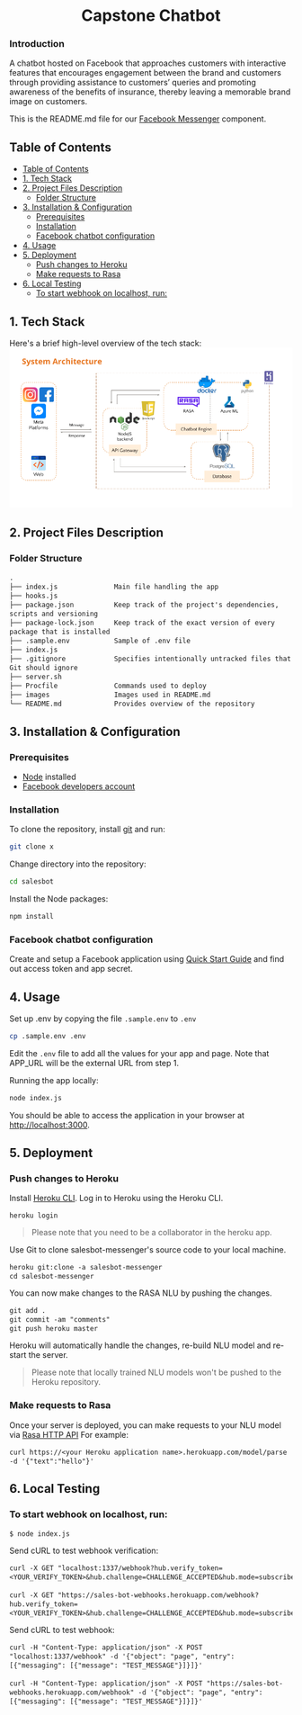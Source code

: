 <h1 align="center">Capstone Chatbot</h1>

### Introduction
A chatbot hosted on Facebook that approaches customers with interactive features that encourages engagement between the brand and customers through providing assistance to customers’ queries and promoting awareness of the benefits of insurance, thereby leaving a memorable brand image on customers.

This is the README.md file for our [Facebook Messenger](https://developers.facebook.com/docs/messenger-platform/) component.

## Table of Contents
- [Table of Contents](#table-of-contents)
- [1. Tech Stack](#1-tech-stack)
- [2. Project Files Description](#2-project-files-description)
  - [Folder Structure](#folder-structure)
- [3. Installation & Configuration](#3-installation--configuration)
  - [Prerequisites](#prerequisites)
  - [Installation](#installation)
  - [Facebook chatbot configuration](#facebook-chatbot-configuration)
- [4. Usage](#4-usage)
- [5. Deployment](#5-deployment)
  - [Push changes to Heroku](#push-changes-to-heroku)
  - [Make requests to Rasa](#make-requests-to-rasa)
- [6. Local Testing](#6-local-testing)
  - [To start webhook on localhost, run:](#to-start-webhook-on-localhost-run)

## 1. Tech Stack
Here's a brief high-level overview of the tech stack:
![System Architecture](images/system-architecture.png)


## 2. Project Files Description
### Folder Structure
    .
    ├── index.js              Main file handling the app
    ├── hooks.js              
    ├── package.json          Keep track of the project's dependencies, scripts and versioning
    ├── package-lock.json     Keep track of the exact version of every package that is installed
    ├── .sample.env           Sample of .env file
    ├── index.js
    ├── .gitignore            Specifies intentionally untracked files that Git should ignore
    ├── server.sh
    ├── Procfile              Commands used to deploy
    ├── images                Images used in README.md
    └── README.md             Provides overview of the repository

## 3. Installation & Configuration

### Prerequisites
- [Node](https://nodejs.org/en/) installed
- [Facebook developers account](https://developers.facebook.com/)

### Installation
To clone the repository, install [git](https://git-scm.com/downloads) and run:
```bash
git clone x
```
Change directory into the repository:
```bash
cd salesbot
```
Install the Node packages:
```bash
npm install
```

### Facebook chatbot configuration
Create and setup a Facebook application using [Quick Start Guide](https://developers.facebook.com/docs/messenger-platform/getting-started/quick-start) and find out access token and app secret.

## 4. Usage
Set up .env by copying the file `.sample.env` to `.env`

```bash
cp .sample.env .env
```

Edit the `.env` file to add all the values for your app and page. Note that APP_URL will be the external URL from step 1.

Running the app locally:
```bash
node index.js
```
You should be able to access the application in your browser at [http://localhost:3000](http://localhost:3000).

## 5. Deployment
### Push changes to Heroku
Install [Heroku CLI](https://devcenter.heroku.com/articles/heroku-cli#download-and-install).
Log in to Heroku using the Heroku CLI. 
```
heroku login
```
> Please note that you need to be a collaborator in the heroku app.

Use Git to clone salesbot-messenger's source code to your local machine.
```
heroku git:clone -a salesbot-messenger
cd salesbot-messenger
```
You can now make changes to the RASA NLU by pushing the changes.
```
git add .
git commit -am "comments"
git push heroku master
```
Heroku will automatically handle the changes, re-build NLU model and re-start the server.
> Please note that locally trained NLU models won't be pushed to the Heroku repository.

### Make requests to Rasa
Once your server is deployed, you can make requests to your NLU model via [Rasa HTTP API](https://rasa.com/docs/rasa/api/http-api/#operation/parseModelMessage)
For example:
```
curl https://<your Heroku application name>.herokuapp.com/model/parse -d '{"text":"hello"}'
```

## 6. Local Testing

### To start webhook on localhost, run:

    $ node index.js

Send cURL to test webhook verification:

    curl -X GET "localhost:1337/webhook?hub.verify_token=<YOUR_VERIFY_TOKEN>&hub.challenge=CHALLENGE_ACCEPTED&hub.mode=subscribe"

    curl -X GET "https://sales-bot-webhooks.herokuapp.com/webhook?hub.verify_token=<YOUR_VERIFY_TOKEN>&hub.challenge=CHALLENGE_ACCEPTED&hub.mode=subscribe"

Send cURL to test webhook:

    curl -H "Content-Type: application/json" -X POST "localhost:1337/webhook" -d '{"object": "page", "entry": [{"messaging": [{"message": "TEST_MESSAGE"}]}]}'

    curl -H "Content-Type: application/json" -X POST "https://sales-bot-webhooks.herokuapp.com/webhook" -d '{"object": "page", "entry": [{"messaging": [{"message": "TEST_MESSAGE"}]}]}'